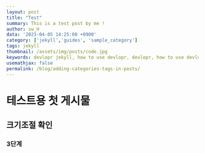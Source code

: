 ```yaml
---
layout: post
title: "Test"
summary: This is a test post by me !
author: sw_H
data: '2023-04-05 14:25:00 +0900'
category: ['jekyll','guides', 'sample_category']
tags: jekyll
thumbnail: /assets/img/posts/code.jpg
keywords: devlopr jekyll, how to use devlopr, devlopr, how to use devlopr-jekyll, devlopr-jekyll tutorial,best jekyll themes, multi categories and tags
usemathjax: false
permalink: /blog/adding-categories-tags-in-posts/
---
```


# 테스트용 첫 게시물

## 크기조절 확인

### 3단계
